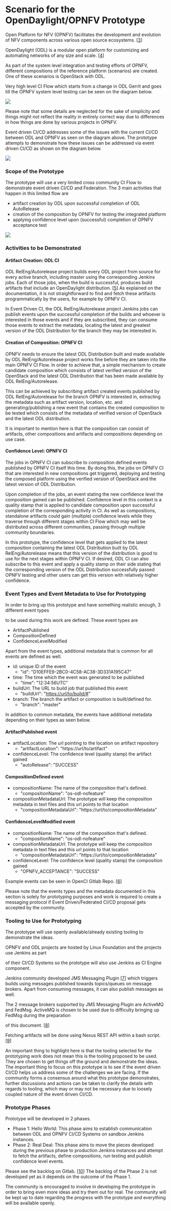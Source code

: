 # Scenario for the OpenDaylight/OPNFV Prototype

Open Platform for NFV \(OPNFV\) facilitates the development and evolution of NFV components across various open source ecosystems. \[[3](https://www.opnfv.org/)\]  


OpenDaylight \(ODL\) is a modular open platform for customizing and automating networks of any size and scale. \[[4](https://www.opendaylight.org/)\]  


As part of the system level integration and testing efforts of OPNFV, different compositions of the reference platform \(scenarios\) are created. One of these scenarios is OpenStack with ODL.  


Very high level CI Flow which starts from a change in ODL Gerrit and goes till the OPNFV system level testing can be seen on the diagram below.

![](https://lh3.googleusercontent.com/WsIavrws54gPhJ-uYa8522OCblrSuD6tWa1j0gzyVy1un1gJWmvtsCNlOkq6M2QRLJgh8EdWxtXYauJSfmCgXtF-RBZAVBw3z2YGn-AoarD30B3nhbqMCxOmXyeWOejIFgnOyspf)

Please note that some details are neglected for the sake of simplicity and things might not reflect the reality in entirely correct way due to differences in how things are done by various projects in OPNFV.  


Event driven CI/CD addresses some of the issues with the current CI/CD between ODL and OPNFV as seen on the diagram above. The prototype attempts to demonstrate how these issues can be addressed via event driven CI/CD as shown on the diagram below.  


![](https://lh3.googleusercontent.com/LVuXODCT4gYNm3lbu9hrfP33-_vsNteDL71pa2vmxC_q7XaUb2Onk2MqnDSzztEYRIecEizWWxgB0opn5FYgwQufhJt75pngu1wDd6KGHNZfKOYV73yQFlLUog34Ei_PR0KHeXkZ)

### Scope of the Prototype

The prototype will use a very limited cross community CI Flow to demonstrate event driven CI/CD and Federation. The 3 main activities that happen in this limited flow are  


* artifact creation by ODL upon successful completion of ODL AutoRelease
* creation of the composition by OPNFV for testing the integrated platform
* applying confidence level upon \(successful\) completion of OPNFV acceptance test

![](https://lh4.googleusercontent.com/McdUfigbvmQGmvp_e421EP9rCBSouuRsM_7W8DUsM43PwoSgOYvlXpabGX_1L8yWYV3o9X92vqxytLrSJWmLsiP83Y0ZRW-pRelnd4RbSJWdekcaUNfEejuPQREcr-f1Y9G5g5fr)

### Activities to be Demonstrated

#### Artifact Creation: ODL CI

ODL RelEng/Autorelease project builds every ODL project from source for every active branch, including master using the corresponding Jenkins jobs. Each of those jobs, when the build is successful, produces build artifacts that include an OpenDaylight distribution. \[[5](http://docs.opendaylight.org/projects/integration-packaging/en/latest/autorelease-builds.html)\] As explained on the documentation, it is not straightforward to find and fetch these artifacts programmatically by the users, for example by OPNFV CI.  


In Event Driven CI, the ODL RelEng/Autorelease project Jenkins jobs can publish events upon the successful completion of the builds and whoever is interested in those events and if they are subscribed, they can consume those events to extract the metadata, locating the latest and greatest version of the ODL Distribution for the branch they may be interested in.

#### Creation of Composition: OPNFV CI

OPNFV needs to ensure the latest ODL Distribution built and made available by ODL RelEng/Autorelease project works fine before they are taken into the main OPNFV CI Flow. In order to achieve that, a simple mechanism to create candidate composition which consists of latest verified version of the OpenStack and the latest ODL Distribution that has been made available by ODL RelEng/Autorelease.  


This can be achieved by subscribing artifact created events published by ODL RelEng/Autorelease for the branch OPNFV is interested in, extracting the metadata such as artifact version, location, etc. and generating/publishing a new event that contains the created composition to be tested which consists of the metadata of verified version of OpenStack and the latest ODL distribution.  


It is important to mention here is that the composition can consist of artifacts, other compositions and artifacts and compositions depending on use case.

#### Confidence Level: OPNFV CI

The jobs in OPNFV CI can subscribe to composition defined events published by OPNFV CI itself this time. By doing this, the jobs on OPNFV CI that are interested in new compositions get triggered, deploying and testing the composed platform using the verified version of OpenStack and the latest version of ODL Distribution.  


Upon completion of the jobs, an event stating the new confidence level the composition gained can be published. Confidence level in this context is a quality stamp that is applied to candidate composition upon successful completion of the corresponding activity in CI. As well as compositions, standalone artifacts could gain \(multiple\) confidence levels while they traverse through different stages within CI Flow which may well be distributed across different communities, passing through multiple community boundaries.  


In this prototype, the confidence level that gets applied to the latest composition containing the latest ODL Distribution built by ODL RelEng/Autorelease means that this version of the distribution is good to use for the next stages within OPNFV CI. If desired, ODL CI can also subscribe to this event and apply a quality stamp on their side stating that the corresponding version of the ODL Distribution successfully passed OPNFV testing and other users can get this version with relatively higher confidence.

### Event Types and Event Metadata to Use for Prototyping

In order to bring up this prototype and have something realistic enough, 3 different event types

to be used during this work are defined. These event types are  


* ArtifactPublished
* CompositionDefined
* ConfidenceLevelModified

Apart from the event types, additional metadata that is common for all events are defined as well.  


* id: unique ID of the event
  * "id": "D10EFFE9-2BC0-4C58-AC38-3D331A195C47"
* time: The time which the event was generated to be published
  * "time": "12:34:56UTC"
* buildUrl: The URL to build job that published this event
  * "buildUrl": "[https://url/to/build/\#](https://url/to/build/#)"
* branch: The branch the artifact or composition is built/defined for.
  * "branch": "master"

In addition to common metadata, the events have additional metadata depending on their types as seen below.  


#### ArtifactPublished event

* artifactLocation: The url pointing to the location on artifact repository
  * "artifactLocation": "https://url/to/artifact"
* confidenceLevel: The confidence level \(quality stamp\) the artifact gained
  * "autoRelease": "SUCCESS"

#### CompositionDefined event

* compositionName: The name of the composition that's defined.
  * "compositionName": "os-odl-nofeature"
* compositionMetadataUrl: The prototype will keep the composition metadata in text files and this url points to that location
  * "compositionMetadataUrl": "https://url/to/compositionMetadata"

#### ConfidenceLevelModified event

* compositionName: The name of the composition that's defined.
  * "compositionName": "os-odl-nofeature"
* compositionMetadataUrl: The prototype will keep the composition metadata in text files and this url points to that location
  * "compositionMetadataUrl": "https://url/to/compositionMetadata"
* confidenceLevel: The confidence level \(quality stamp\) the composition gained
  * "OPNFV\_ACCEPTANCE": "SUCCESS"

Example events can be seen in OpenCI Gitlab Repo. \[[6](https://gitlab.openci.io/openci/prototypes/tree/master/federated-cicd/examples)\]  


Please note that the events types and the metadata documented in this section is solely for prototyping purposes and work is required to create a messaging protocol if Event Driven/Federated CI/CD proposal gets accepted by the community.

### Tooling to Use for Prototyping

The prototype will use openly available/already existing tooling to demonstrate the ideas.  


OPNFV and ODL projects are hosted by Linux Foundation and the projects use Jenkins as part

of their CI/CD Systems so the prototype will also use Jenkins as CI Engine component.  


Jenkins community developed JMS Messaging Plugin \[[7](https://plugins.jenkins.io/jms-messaging)\] which triggers builds using messages published towards topics/queues on message brokers. Apart from consuming messages, it can also publish messages as well.  


The 2 message brokers supported by JMS Messaging Plugin are ActiveMQ and FedMsg. ActiveMQ is chosen to be used due to difficulty bringing up FedMsg during the preparation

of this document. \[[8](http://activemq.apache.org/)\]  


Fetching artifacts will be done using Nexus REST API within a bash script. \[[9](https://blog.sonatype.com/2011/01/downloading-artifacts-from-nexus-with-bash/)\]  


An important thing to highlight here is that the tooling selected for the prototyping work does not mean this is the tooling proposed to be used. They are chosen to get things off the ground and demonstrate the ideas. The important thing to focus on this prototype is to see if the event driven CI/CD helps us address some of the challenges we are facing. If the community forms a consensus around what this prototype demonstrates, further discussions and actions can be taken to clarify the details with regards to tooling, which may or may not be necessary due to loosely coupled nature of the event driven CI/CD.

### Prototype Phases

Prototype will be developed in 2 phases.  


* Phase 1: Hello World: This phase aims to establish communication between ODL and OPNFV CI/CD Systems on sandbox Jenkins instances.
* Phase 2: Real Deal: This phase aims to move the pieces developed during the previous phase to production Jenkins instances and attempt to fetch the artifacts, define compositions, run testing and publish confidence level events.

Please see the backlog on Gitlab. \[[10](https://gitlab.openci.io/openci/prototypes/issues)\] The backlog of the Phase 2 is not developed yet as it depends on the outcome of the Phase 1.  


The community is encouraged to involve in developing the prototype in order to bring even more ideas and try them out for real. The community will be kept up to date regarding the progress with the prototype and everything will be available openly.

